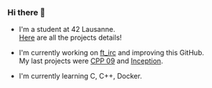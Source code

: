 ### Hi there 👋
- I'm a student at 42 Lausanne.</br>
[Here](https://github.com/ndcnf/42Lausanne) are all the projects details!

- I'm currently working on [ft_irc](https://github.com/ndcnf/ft_irc) and improving this GitHub.</br>
My last projects were [CPP 09](https://github.com/ndcnf/CPP/tree/main/Module%2009) and [Inception](https://github.com/ndcnf/Inception).
- I'm currently learning C, C++, Docker.

<!--
**ndcnf/ndcnf** is a ✨ _special_ ✨ repository because its `README.md` (this file) appears on your GitHub profile.

Here are some ideas to get you started:

- 🔭 I’m currently working on ...
- 🌱 I’m currently learning ...
- 👯 I’m looking to collaborate on ...
- 🤔 I’m looking for help with ...
- 💬 Ask me about ...
- 📫 How to reach me: ...
- 😄 Pronouns: ...
- ⚡ Fun fact: ...
-->
